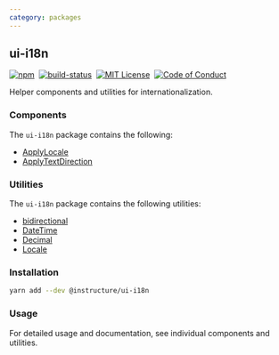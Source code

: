 ```yaml
---
category: packages
---
```


## ui-i18n

[![npm][npm]][npm-url]&nbsp;
[![build-status][build-status]][build-status-url]&nbsp;
[![MIT License][license-badge]][LICENSE]&nbsp;
[![Code of Conduct][coc-badge]][coc]

Helper components and utilities for internationalization.

### Components
The `ui-i18n` package contains the following:
- [ApplyLocale](#ApplyLocale)
- [ApplyTextDirection](#ApplyTextDirection)

### Utilities
The `ui-i18n` package contains the following utilities:
- [bidirectional](#bidirectional)
- [DateTime](#DateTime)
- [Decimal](#Decimal)
- [Locale](#Locale)

### Installation

```sh
yarn add --dev @instructure/ui-i18n
```

### Usage
For detailed usage and documentation, see individual components and utilities.

[npm]: https://img.shields.io/npm/v/@instructure/ui-i18n.svg
[npm-url]: https://npmjs.com/package/@instructure/ui-i18n

[build-status]: https://travis-ci.org/instructure/instructure-ui.svg?branch=master
[build-status-url]: https://travis-ci.org/instructure/instructure-ui "Travis CI"

[license-badge]: https://img.shields.io/npm/l/instructure-ui.svg?style=flat-square
[license]: https://github.com/instructure/instructure-ui/blob/master/LICENSE

[coc-badge]: https://img.shields.io/badge/code%20of-conduct-ff69b4.svg?style=flat-square
[coc]: https://github.com/instructure/instructure-ui/blob/master/CODE_OF_CONDUCT.md

